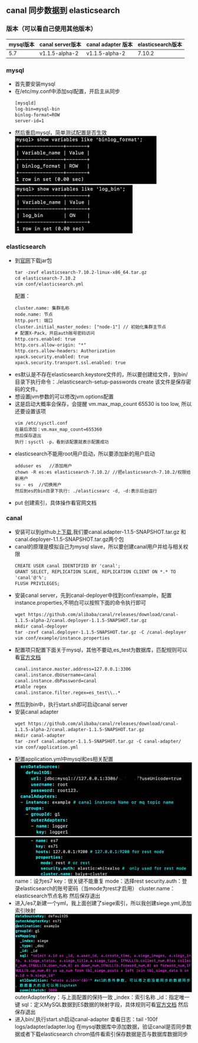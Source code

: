 ## canal 同步数据到 elasticsearch

### 版本（可以看自己使用其他版本）

| mysql版本 | canal server版本 | canal adapter 版本 | elasticsearch版本 |
| --------- | -------- | --------| -------- |
| 5.7 | v1.1.5-alpha-2 | v1.1.5-alpha-2| 7.10.2|

### mysql
* 首先要安装mysql
* 在/etc/my.conf中添加sql配置，开启主从同步
  ```
  [mysqld]
  log-bin=mysql-bin
  binlog-format=ROW
  server-id=1
  ```
* 然后重启mysql，简单测试配置是否生效
  ![img.png](doc/img.png)
  ![img_1.png](doc/img_1.png)

### elasticsearch
* 到[官网](https://www.elastic.co/cn/downloads/past-releases#elasticsearch)下载jar包
  ```
  tar -zxvf elasticsearch-7.10.2-linux-x86_64.tar.gz
  cd elasticsearch-7.10.2
  vim conf/elasticsearch.yml
  ```
  配置：
  ```
  cluster.name: 集群名称
  node.name: 节点
  http.port: 端口
  cluster.initial_master_nodes: ["node-1"] // 初始化集群主节点
  # 配置X-Pack，开启auth账号密码访问
  http.cors.enabled: true
  http.cors.allow-origin: "*"
  http.cors.allow-headers: Authorization
  xpack.security.enabled: true
  xpack.security.transport.ssl.enabled: true
  ```
* es默认是不存在elasticsearch.keystore文件的，所以要创建给文件，到bin/目录下执行命令：./elasticsearch-setup-passwords create
  该文件是保存密码的文件。
* 想设置jvm参数的可以修改jvm.options配置
* 这是启动大概率会保存，会提醒 vm.max_map_count 65530 is too low, 所以还要设置该项
  ```
  vim /etc/sysctl.conf
  在最后添加：vm.max_map_count=655360
  然后保存退出
  执行：sysctl -p，看到该配置就表示配置成功
  ```
* elasticsearch不能用root用户启动，所以要添加新的用户启动
  ```
  adduser es   //添加用户
  chown -R es:es elasticsearch-7.10.2/ //把elasticsearch-7.10.2/权限给新用户
  su - es  //切换用户
  然后到es的bin目录下执行: ./elasticsearc -d, -d:表示后台运行
  ```
* put 创建索引，具体操作看官网文档
### canal
* 安装可以到github上[下载](https://github.com/alibaba/canal/releases/tag/canal-1.1.5-alpha-2),我们要canal.adapter-1.1.5-SNAPSHOT.tar.gz
和canal.deployer-1.1.5-SNAPSHOT.tar.gz两个包
* canal的原理是模拟自己为mysql slave，所以要创建canal用户并给与相关权限
  ```
  CREATE USER canal IDENTIFIED BY 'canal';
  GRANT SELECT, REPLICATION SLAVE, REPLICATION CLIENT ON *.* TO 'canal'@'%';
  FLUSH PRIVILEGES;
  ```
* 安装canal server，先到canal-deployer中找到conf/example，配置instance.properties,不明白可以按照下面的命令执行即可
  ```
  wget https://github.com/alibaba/canal/releases/download/canal-1.1.5-alpha-2/canal.deployer-1.1.5-SNAPSHOT.tar.gz
  mkdir canal-deployer
  tar -zxvf canal.deployer-1.1.5-SNAPSHOT.tar.gz -C /canal-deployer
  vim conf/example/instance.properties
  ```
* 配置项只配置下面关于mysql，其他不要动,es_test为数据库，匹配规则可以看[官方文档](https://github.com/alibaba/canal/wiki/Sync-ES)
  ```
  canal.instance.master.address=127.0.0.1:3306
  canal.instance.dbUsername=canal
  canal.instance.dbPassword=canal
  #table regex
  canal.instance.filter.regex=es_test\\..*
  ```
* 然后到bin中，执行start.sh即可启动canal server  
* 安装canal adapter
  ```
  wget https://github.com/alibaba/canal/releases/download/canal-1.1.5-alpha-2/canal.adapter-1.1.5-SNAPSHOT.tar.gz
  mkdir canal-adapter
  tar -zxvf canal.adapter-1.1.5-SNAPSHOT.tar.gz -C canal-adapter/
  vim conf/application.yml
  ```
* 配置application.yml中mysql和es相关配置
  ![img_2.png](doc/img_2.png)
  ![img_3.png](doc/img_3.png)
  name：设为es7
  key：很关键不能重复
  mode：选择rest
  security.auth：登录elasticsearch的账号密码（当mode为rest才启用）
  cluster.name：elasticsearch节点名称
  然后保存退出
* 进入/es7,新建一个yml，我上面创建了siege索引，所以我创建siege.yml,添加索引映射
  ![img_4.png](doc/img_4.png)
  outerAdapterKey：与上面配置的保持一致
  _index：索引名称
  _id：指定唯一键
  sql：定义MySQL数据到ES数据的映射字段，具体规则可看[官方文档](https://github.com/alibaba/canal/wiki/Sync-ES)
  然后保存退出
* 进入bin/,执行start.sh启动canal-adapter
  查看日志：tail -100f logs/adapter/adapter.log
  在mysql数据库中添加数据，验证canal是否同步数据或者下载elasticsearch chrom插件看索引保存数据是否与数据库数据同步